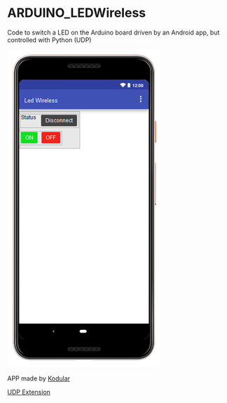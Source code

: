 # ARDUINO_LEDWireless
Code to switch a LED on the Arduino board driven by an Android app, but controlled with Python (UDP)

![alt text](https://github.com/damuopel/ARDUINO_LEDWireless/blob/master/screenshot.png)

APP made by [Kodular](https://www.kodular.io/)

[UDP Extension](http://bienonline.magix.net/public/android-AI2-UDP-en.html#bin)
